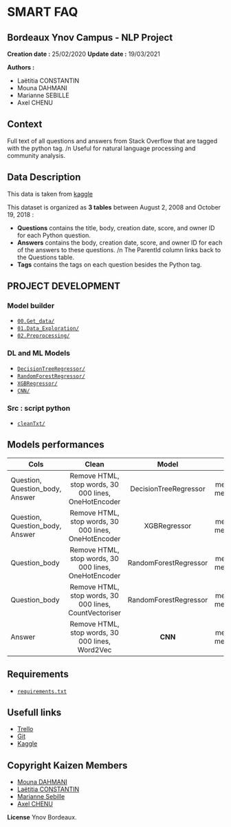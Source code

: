 # SMART FAQ
## Bordeaux Ynov Campus - NLP Project
**Creation date :** 25/02/2020
**Update date :** 19/03/2021

**Authors :**  
- Laëtitia CONSTANTIN
- Mouna DAHMANI
- Marianne SEBILLE
- Axel CHENU

## Context 
Full text of all questions and answers from Stack Overflow that are tagged with the python tag. 
/n Useful for natural language processing and community analysis.

## Data Description 
This data is taken from [kaggle](https://www.kaggle.com/stackoverflow/pythonquestions)

This dataset is organized as **3 tables** between August 2, 2008 and October 19, 2018 :

- **Questions** contains the title, body, creation date, score, and owner ID for each Python question.
- **Answers** contains the body, creation date, score, and owner ID for each of the answers to these questions. 
/n The ParentId column links back to the Questions table.
- **Tags** contains the tags on each question besides the Python tag.

## PROJECT DEVELOPMENT

### Model builder
* [`00.Get_data/`](model_builder/00.Get_data)
* [`01.Data_Exploration/`](model_builder/01.Data_Exploration)
* [`02.Preprocessing/`](model_builder/02.Preprocessing)

### DL and ML Models
* [`DecisionTreeRegressor/`](model_builder/ML_models/DecisionTreeRegressor)
* [`RandomForestRegressor/`](model_builder/ML_models/RandomForestRegressor)
* [`XGBRegressor/`](model_builder/ML_models/XGBRegressor)
* [`CNN/`](model_builder/DL_models/CNN)

### Src : script python
* [`cleanTxt/`](src/cleanTxt)


## **Models performances**

|  Cols    |     Clean    |   Model | Metrics | Score |
| ---      | :-:          | :-:     | :-:     | :-:   |
|  Question, Question_body, Answer    |        Remove HTML, stop words, 30 000 lines, OneHotEncoder        |      DecisionTreeRegressor | mean_squared_error <br> mean_absolute_error |  4870.8 <br>  12.1 |
|  Question, Question_body, Answer    |        Remove HTML, stop words, 30 000 lines, OneHotEncoder        |      XGBRegressor          | mean_squared_error <br> mean_absolute_error |  4842.6 <br> 15.8 |
|   Question_body                     |        Remove HTML, stop words, 30 000 lines, OneHotEncoder        |      RandomForestRegressor | mean_squared_error <br> mean_absolute_error | 4814.2 <br> 15.19 |
|   Question_body                     |        Remove HTML, stop words, 30 000 lines, CountVectoriser      |      RandomForestRegressor | mean_squared_error <br> mean_absolute_error | 173.1   <br> 3.30 |
|   Answer                            |        Remove HTML, stop words, 30 000 lines, Word2Vec             |      **CNN**               | mean_squared_error <br> mean_absolute_error | 147.6 <br> 2.9 |


## Requirements
* [`requirements.txt`](requirements.txt) 

## Usefull links 
- [Trello](https://trello.com/b/gt8jrwmb/kaizen)
- [Git](https://github.com/yuhec/smartFAQ)
- [Kaggle](https://www.kaggle.com/stackoverflow/pythonquestions)

## Copyright Kaizen Members
- [Mouna DAHMANI](https://gitlab.com/MounaDahmani) 
- [Laëtitia CONSTANTIN](https://gitlab.com/yuhec) 
- [Marianne Sebille](https://gitlab.com/lipotre) 
- [Axel CHENU](https://gitlab.com/ACHENU26) 

**License**
Ynov Bordeaux.
